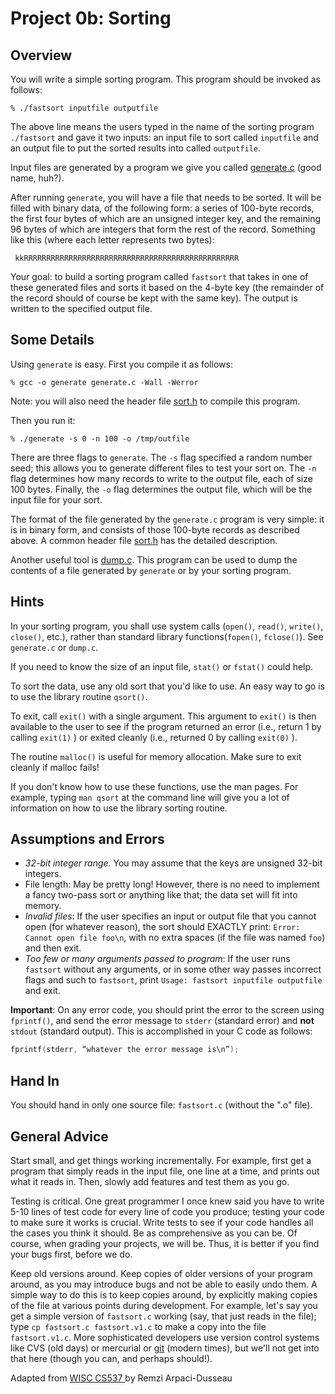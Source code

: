 # Project 0b: Sorting

## Overview
You will write a simple sorting program. This program should be invoked as follows:

```shell
% ./fastsort inputfile outputfile
```

The above line means the users typed in the name of the sorting program `./fastsort` and gave it two inputs: an input file to sort called `inputfile` and an output file to put the sorted results into called `outputfile`.

Input files are generated by a program we give you called [generate.c](generate.c) (good name, huh?).

After running `generate`, you will have a file that needs to be sorted. It will be filled with binary data, of the following form: a series of 100-byte records, the first four bytes of which are an unsigned integer key, and the remaining 96 bytes of which are integers that form the rest of the record. Something like this (where each letter represents two bytes):

```
 kkRRRRRRRRRRRRRRRRRRRRRRRRRRRRRRRRRRRRRRRRRRRRRRRR
```

Your goal: to build a sorting program called `fastsort` that takes in one of these generated files and sorts it based on the 4-byte key (the remainder of the record should of course be kept with the same key). The output is written to the specified output file.

## Some Details

Using `generate` is easy. First you compile it as follows:

```shell
% gcc -o generate generate.c -Wall -Werror
```

Note: you will also need the header file [sort.h](sort.h) to compile this program.

Then you run it:

```shell
% ./generate -s 0 -n 100 -o /tmp/outfile
```

There are three flags to `generate`. The `-s` flag specified a random number seed; this allows you to generate different files to test your sort on. The `-n` flag determines how many records to write to the output file, each of size 100 bytes. Finally, the `-o` flag determines the output file, which will be the input file for your sort.

The format of the file generated by the `generate.c` program is very simple: it is in binary form, and consists of those 100-byte records as described above. A common header file [sort.h](sort.h) has the detailed description.

Another useful tool is [dump.c](dump.c). This program can be used to dump the contents of a file generated by `generate` or by your sorting program.

## Hints

In your sorting program, you shall use system calls (`open()`, `read()`, `write()`, `close()`, etc.), rather than standard library functions(`fopen()`, `fclose()`). See `generate.c` or `dump.c`.

If you need to know the size of an input file, `stat()` or `fstat()` could help.

To sort the data, use any old sort that you'd like to use. An easy way to go is to use the library routine `qsort()`.

To exit, call `exit()` with a single argument. This argument to `exit()` is then available to the user to see if the program returned an error (i.e., return 1 by calling `exit(1)` ) or exited cleanly (i.e., returned 0 by calling `exit(0)` ).

The routine `malloc()` is useful for memory allocation. Make sure to exit cleanly if malloc fails!

If you don't know how to use these functions, use the man pages. For example, typing `man qsort` at the command line will give you a lot of information on how to use the library sorting routine.

## Assumptions and Errors

* *32-bit integer range*. You may assume that the keys are unsigned 32-bit integers.
* File length: May be pretty long! However, there is no need to implement a fancy two-pass sort or anything like that; the data set will fit into memory.
* *Invalid files*: If the user specifies an input or output file that you cannot open (for whatever reason), the sort should EXACTLY print: `Error: Cannot open file foo\n`, with no extra spaces (if the file was named `foo`) and then exit.
* *Too few or many arguments passed to program*: If the user runs `fastsort` without any arguments, or in some other way passes incorrect flags and such to `fastsort`, print `Usage: fastsort inputfile outputfile` and exit.

**Important**: On any error code, you should print the error to the screen using `fprintf()`, and send the error message to `stderr` (standard error) and **not** `stdout` (standard output). This is accomplished in your C code as follows:

```C
fprintf(stderr, “whatever the error message is\n”);
```

## Hand In 

You should hand in only one source file: `fastsort.c` (without the ".o" file).

## General Advice

Start small, and get things working incrementally. For example, first get a program that simply reads in the input file, one line at a time, and prints out what it reads in. Then, slowly add features and test them as you go.

Testing is critical. One great programmer I once knew said you have to write 5-10 lines of test code for every line of code you produce; testing your code to make sure it works is crucial. Write tests to see if your code handles all the cases you think it should. Be as comprehensive as you can be. Of course, when grading your projects, we will be. Thus, it is better if you find your bugs first, before we do.

Keep old versions around. Keep copies of older versions of your program around, as you may introduce bugs and not be able to easily undo them. A simple way to do this is to keep copies around, by explicitly making copies of the file at various points during development. For example, let's say you get a simple version of `fastsort.c` working (say, that just reads in the file); type `cp fastsort.c fastsort.v1.c` to make a copy into the file `fastsort.v1.c`. More sophisticated developers use version control systems like CVS (old days) or mercurial or [git](https://git-scm.com/) (modern times), but we'll not get into that here (though you can, and perhaps should!).


<div id="footer">
  Adapted from <a href="http://pages.cs.wisc.edu/~remzi/Classes/537/Fall2013/Projects/p1a.html"> WISC CS537 </a> by Remzi Arpaci-Dusseau 
</div>
